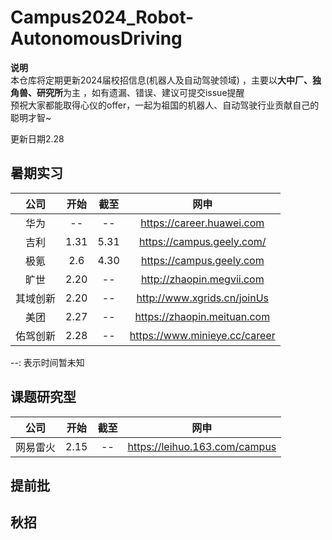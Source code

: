 # Campus2024_Robot-AutonomousDriving
**说明**  
本仓库将定期更新2024届校招信息(机器人及自动驾驶领域)  ，主要以**大中厂、独角兽、研究所**为主  ，如有遗漏、错误、建议可提交issue提醒   
预祝大家都能取得心仪的offer，一起为祖国的机器人、自动驾驶行业贡献自己的聪明才智~      

更新日期2.28

## 暑期实习

| 公司 | 开始 | 截至 | 网申 | 
| :----: | :----: | :----: | :----: |  
| 华为 | -- | -- | https://career.huawei.com |  
| 吉利 | 1.31 | 5.31 | https://campus.geely.com/ |  
| 极氪 | 2.6 | 4.30 | https://campus.geely.com   |  
| 旷世 | 2.20 | -- | http://zhaopin.megvii.com |  
| 其域创新 | 2.20 | -- |http://www.xgrids.cn/joinUs |  
| 美团 | 2.27 | -- | https://zhaopin.meituan.com |  
| 佑驾创新 | 2.28 | -- |https://www.minieye.cc/career |  


--: 表示时间暂未知 

## 课题研究型
| 公司 | 开始 | 截至 | 网申 | 
| :----: | :----: | :----: | :----: |  
| 网易雷火 | 2.15 | -- |https://leihuo.163.com/campus |  

## 提前批




## 秋招



